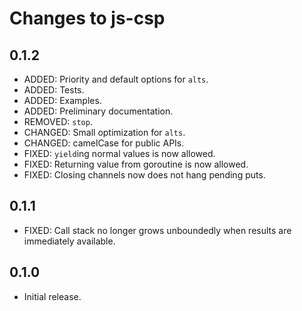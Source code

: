 # Changes to js-csp

## 0.1.2

- ADDED: Priority and default options for `alts`.
- ADDED: Tests.
- ADDED: Examples.
- ADDED: Preliminary documentation.
- REMOVED: `stop`.
- CHANGED: Small optimization for `alts`.
- CHANGED: camelCase for public APIs.
- FIXED: `yield`ing normal values is now allowed.
- FIXED: Returning value from goroutine is now allowed.
- FIXED: Closing channels now does not hang pending puts.

## 0.1.1

- FIXED: Call stack no longer grows unboundedly when results are immediately available.

## 0.1.0

- Initial release.
